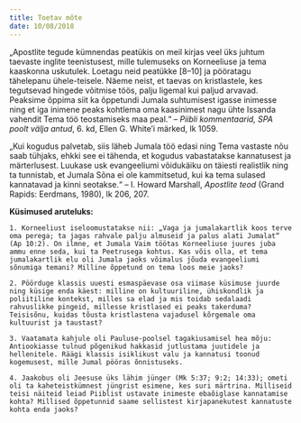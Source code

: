 ```yaml
---
title: Toetav mõte
date: 10/08/2018
---
```


„Apostlite tegude kümnendas peatükis on meil kirjas veel üks juhtum taevaste
inglite teenistusest, mille tulemuseks on Korneeliuse ja tema kaaskonna uskutulek.
Loetagu neid peatükke [8–10] ja pööratagu tähelepanu ühele-teisele. Näeme
neist, et taevas on kristlastele, kes tegutsevad hingede võitmise töös, palju ligemal
kui paljud arvavad. Peaksime õppima siit ka õppetundi Jumala suhtumisest
igasse inimesse ning et iga inimene peaks kohtlema oma kaasinimest nagu ühte
Issanda vahendit Tema töö teostamiseks maa peal.“ – _Piibli kommentaarid, SPA
poolt välja antud_, 6. kd, Ellen G. White’i märked, lk 1059.

„Kui kogudus palvetab, siis läheb Jumala töö edasi ning Tema vastaste nõu saab
tühjaks, ehkki see ei tähenda, et kogudus vabastatakse kannatusest ja märterlusest.
Luukase usk evangeeliumi võidukäiku on täiesti realistlik ning ta tunnistab,
et Jumala Sõna ei ole kammitsetud, kui ka tema sulased kannatavad ja kinni
seotakse.“ – I. Howard Marshall, _Apostlite teod_ (Grand Rapids: Eerdmans, 1980), lk 206, 207.

**Küsimused aruteluks:**

`1. Korneeliust iseloomustatakse nii: „Vaga ja jumalakartlik koos terve oma perega;
ta jagas rahvale palju almuseid ja palus alati Jumalat“ (Ap 10:2). On ilmne, et
Jumala Vaim töötas Korneeliuse juures juba ammu enne seda, kui ta Peetrusega
kohtus. Kas võis olla, et tema jumalakartlik elu oli Jumala jaoks võimalus jõuda
evangeeliumi sõnumiga temani? Milline õppetund on tema loos meie jaoks?`

`2. Pöörduge klassis uuesti esmaspäevase osa viimase küsimuse juurde ning
küsige enda käest: milline on kultuuriline, ühiskondlik ja poliitiline kontekst,
milles sa elad ja mis toidab sedalaadi rahvuslikke pingeid, millesse kristlased
ei peaks takerduma? Teisisõnu, kuidas tõusta kristlastena vajadusel kõrgemale
oma kultuurist ja taustast?`

`3. Vaatamata kahjule oli Pauluse-poolsel tagakiusamisel hea mõju: Antiookiasse
tulnud põgenikud hakkasid jutlustama juutidele ja hellenitele. Räägi klassis isiklikust valu ja kannatusi toonud kogemusest, mille Jumal pööras õnnistuseks.`

`4. Jaakobus oli Jeesuse üks lähim jünger (Mk 5:37; 9:2; 14:33); ometi oli ta kaheteistkümnest
jüngrist esimene, kes suri märtrina. Milliseid teisi näiteid leiad Piiblist
ustavate inimeste ebaõiglase kannatamise kohta? Millised õppetunnid saame
sellistest kirjapanekutest kannatuste kohta enda jaoks?`
